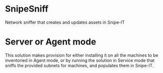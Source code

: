 # SnipeSniff
Network sniffer that creates and updates assets in Snipe-IT

# Server or Agent mode
This solution makes provision for either installing it on all the machines to be inventoried in Agent mode, or by running the solution in Service mode that sniffs the provided subnets for machines, and populates them in Snipe-IT.
